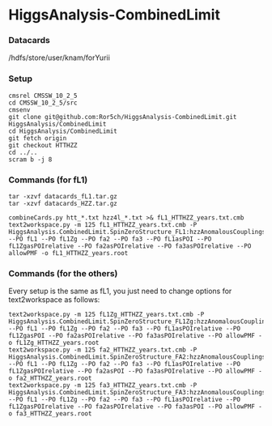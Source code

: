 HiggsAnalysis-CombinedLimit
===========================

### Datacards

/hdfs/store/user/knam/forYurii

### Setup
```
cmsrel CMSSW_10_2_5
cd CMSSW_10_2_5/src
cmsenv
git clone git@github.com:Ror5ch/HiggsAnalysis-CombinedLimit.git HiggsAnalysis/CombinedLimit
cd HiggsAnalysis/CombinedLimit
git fetch origin
git checkout HTTHZZ
cd ../..
scram b -j 8
```
### Commands (for fL1)
```
tar -xzvf datacards_fL1.tar.gz
tar -xzvf datacards_HZZ.tar.gz

combineCards.py htt_*.txt hzz4l_*.txt >& fL1_HTTHZZ_years.txt.cmb 
text2workspace.py -m 125 fL1_HTTHZZ_years.txt.cmb -P HiggsAnalysis.CombinedLimit.SpinZeroStructure_FL1:hzzAnomalousCouplingsFromHistogramsNonSMEFT --PO fL1 --PO fL1Zg --PO fa2 --PO fa3 --PO fL1asPOI --PO fL1ZgasPOIrelative --PO fa2asPOIrelative --PO fa3asPOIrelative --PO allowPMF -o fL1_HTTHZZ_years.root
```
### Commands (for the others)
Every setup is the same as fL1, you just need to change options for text2workspace as follows:
```
text2workspace.py -m 125 fL1Zg_HTTHZZ_years.txt.cmb -P HiggsAnalysis.CombinedLimit.SpinZeroStructure_FL1Zg:hzzAnomalousCouplingsFromHistogramsNonSMEFT --PO fL1 --PO fL1Zg --PO fa2 --PO fa3 --PO fL1asPOIrelative --PO fL1ZgasPOI --PO fa2asPOIrelative --PO fa3asPOIrelative --PO allowPMF -o fL1Zg_HTTHZZ_years.root
text2workspace.py -m 125 fa2_HTTHZZ_years.txt.cmb -P HiggsAnalysis.CombinedLimit.SpinZeroStructure_FA2:hzzAnomalousCouplingsFromHistogramsNonSMEFT --PO fL1 --PO fL1Zg --PO fa2 --PO fa3 --PO fL1asPOIrelative --PO fL1ZgasPOIrelative --PO fa2asPOI --PO fa3asPOIrelative --PO allowPMF -o fa2_HTTHZZ_years.root
text2workspace.py -m 125 fa3_HTTHZZ_years.txt.cmb -P HiggsAnalysis.CombinedLimit.SpinZeroStructure_FA3:hzzAnomalousCouplingsFromHistogramsNonSMEFT --PO fL1 --PO fL1Zg --PO fa2 --PO fa3 --PO fL1asPOIrelative --PO fL1ZgasPOIrelative --PO fa2asPOIrelative --PO fa3asPOI --PO allowPMF -o fa3_HTTHZZ_years.root
``` 